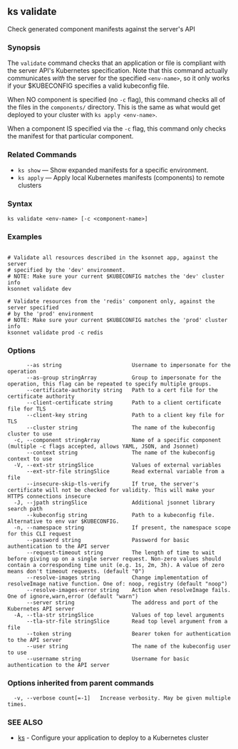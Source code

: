 ## ks validate

Check generated component manifests against the server's API

### Synopsis



The `validate` command checks that an application or file is compliant with the
server API's Kubernetes specification. Note that this command actually communicates
*with* the server for the specified `<env-name>`, so it only works if your
$KUBECONFIG specifies a valid kubeconfig file.

When NO component is specified (no `-c` flag), this command checks all of
the files in the `components/` directory. This is the same as what would
get deployed to your cluster with `ks apply <env-name>`.

When a component IS specified via the `-c` flag, this command only checks
the manifest for that particular component.

### Related Commands

* `ks show` — Show expanded manifests for a specific environment.
* `ks apply` — Apply local Kubernetes manifests (components) to remote clusters

### Syntax


```
ks validate <env-name> [-c <component-name>]
```

### Examples

```

# Validate all resources described in the ksonnet app, against the server
# specified by the 'dev' environment.
# NOTE: Make sure your current $KUBECONFIG matches the 'dev' cluster info
ksonnet validate dev

# Validate resources from the 'redis' component only, against the server specified
# by the 'prod' environment
# NOTE: Make sure your current $KUBECONFIG matches the 'prod' cluster info
ksonnet validate prod -c redis

```

### Options

```
      --as string                      Username to impersonate for the operation
      --as-group stringArray           Group to impersonate for the operation, this flag can be repeated to specify multiple groups.
      --certificate-authority string   Path to a cert file for the certificate authority
      --client-certificate string      Path to a client certificate file for TLS
      --client-key string              Path to a client key file for TLS
      --cluster string                 The name of the kubeconfig cluster to use
  -c, --component stringArray          Name of a specific component (multiple -c flags accepted, allows YAML, JSON, and Jsonnet)
      --context string                 The name of the kubeconfig context to use
  -V, --ext-str stringSlice            Values of external variables
      --ext-str-file stringSlice       Read external variable from a file
      --insecure-skip-tls-verify       If true, the server's certificate will not be checked for validity. This will make your HTTPS connections insecure
  -J, --jpath stringSlice              Additional jsonnet library search path
      --kubeconfig string              Path to a kubeconfig file. Alternative to env var $KUBECONFIG.
  -n, --namespace string               If present, the namespace scope for this CLI request
      --password string                Password for basic authentication to the API server
      --request-timeout string         The length of time to wait before giving up on a single server request. Non-zero values should contain a corresponding time unit (e.g. 1s, 2m, 3h). A value of zero means don't timeout requests. (default "0")
      --resolve-images string          Change implementation of resolveImage native function. One of: noop, registry (default "noop")
      --resolve-images-error string    Action when resolveImage fails. One of ignore,warn,error (default "warn")
      --server string                  The address and port of the Kubernetes API server
  -A, --tla-str stringSlice            Values of top level arguments
      --tla-str-file stringSlice       Read top level argument from a file
      --token string                   Bearer token for authentication to the API server
      --user string                    The name of the kubeconfig user to use
      --username string                Username for basic authentication to the API server
```

### Options inherited from parent commands

```
  -v, --verbose count[=-1]   Increase verbosity. May be given multiple times.
```

### SEE ALSO
* [ks](ks.md)	 - Configure your application to deploy to a Kubernetes cluster


